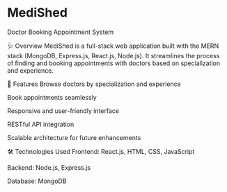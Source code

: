 # MediShed
Doctor Booking Appointment System

🩺 Overview
MediShed is a full-stack web application built with the MERN stack (MongoDB, Express.js, React.js, Node.js). It streamlines the process of finding and booking appointments with doctors based on specialization and experience.

🚀 Features
Browse doctors by specialization and experience

Book appointments seamlessly

Responsive and user-friendly interface

RESTful API integration

Scalable architecture for future enhancements

🛠️ Technologies Used
Frontend: React.js, HTML, CSS, JavaScript

Backend: Node.js, Express.js

Database: MongoDB

